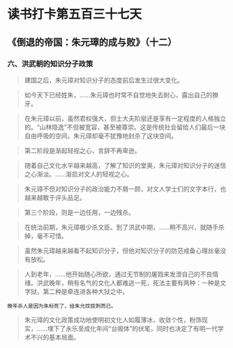 # 读书打卡第五百三十七天
## 《倒退的帝国：朱元璋的成与败》（十二）
### 六、洪武朝的知识分子政策
> 建国之后，朱元璋对知识分子的态度前后发生过很大变化。

> 如今天下已经姓朱，……朱元璋也时常不自觉地失去耐心，露出自己的獠牙。

> 在朱元璋以前，虽然君权强大，但士大夫阶层还是享有一定程度的人格独立的。“山林隐逸”不但被宽容，甚至被尊崇。这是传统社会留给人们最后一块自由呼吸的空间。朱元璋却毫不犹豫地封杀了这块空间。

> 第二阶段是渐起轻视之心，言辞不再卑逊。

> 随着自己文化水平越来越高，了解了知识的堂奥，朱元璋对知识分子的迷信之心渐淡。……渐启对文人的轻视之心。

> 朱元璋不但对知识分子的政治能力不屑一顾，对文人学士们的文字本行，也越来越敢于评头品足。

> 第三个阶段，则是一边任用，一边残杀。

> 在统治前期，朱元璋极少杀文臣。到了洪武中期，……稍不高兴，就随手杀掉，毫不可惜。

> 虽然朱元璋越来越看不起知识分子，但他对知识分子的防范戒备心理丝毫没有放松。

> 人到老年，……他开始随心所欲，通过无节制的屠戮来发泄自己的不良情绪。洪武晚年，稍有名气的文化人都难逃一死，死法主要有两种：一种是文字狱，第二种是牵连进各种大狱之中。
```
晚年杀人是因为朱标死了，给朱允炆拔刺而已。
```
> 朱元璋的文化政策成功地使明初文化人如履薄冰，收敛个性，粉饰现实，……埋下了永乐至成化年间“台阁体”的伏笔，同时也决定了有明一代学术不兴的基本局面。